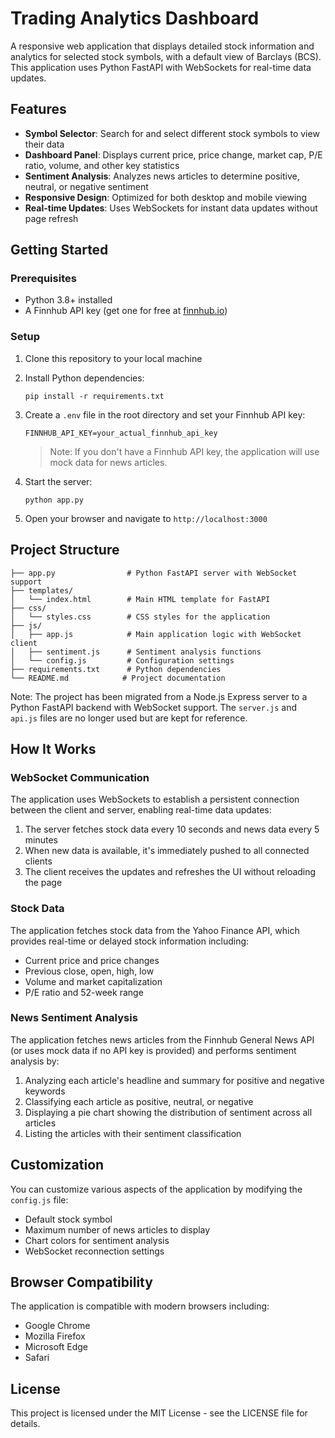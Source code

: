 # Trading Analytics Dashboard

A responsive web application that displays detailed stock information and analytics for selected stock symbols, with a default view of Barclays (BCS). This application uses Python FastAPI with WebSockets for real-time data updates.

## Features

- **Symbol Selector**: Search for and select different stock symbols to view their data
- **Dashboard Panel**: Displays current price, price change, market cap, P/E ratio, volume, and other key statistics
- **Sentiment Analysis**: Analyzes news articles to determine positive, neutral, or negative sentiment
- **Responsive Design**: Optimized for both desktop and mobile viewing
- **Real-time Updates**: Uses WebSockets for instant data updates without page refresh

## Getting Started

### Prerequisites

- Python 3.8+ installed
- A Finnhub API key (get one for free at [finnhub.io](https://finnhub.io/))

### Setup

1. Clone this repository to your local machine
2. Install Python dependencies:
   ```
   pip install -r requirements.txt
   ```
3. Create a `.env` file in the root directory and set your Finnhub API key:

   ```
   FINNHUB_API_KEY=your_actual_finnhub_api_key
   ```
   
   > Note: If you don't have a Finnhub API key, the application will use mock data for news articles.
   
4. Start the server:
   ```
   python app.py
   ```
5. Open your browser and navigate to `http://localhost:3000`

## Project Structure

```
├── app.py                # Python FastAPI server with WebSocket support
├── templates/
│   └── index.html        # Main HTML template for FastAPI
├── css/
│   └── styles.css        # CSS styles for the application
├── js/
│   ├── app.js            # Main application logic with WebSocket client
│   ├── sentiment.js      # Sentiment analysis functions
│   └── config.js         # Configuration settings
├── requirements.txt      # Python dependencies
└── README.md            # Project documentation
```

Note: The project has been migrated from a Node.js Express server to a Python FastAPI backend with WebSocket support. The `server.js` and `api.js` files are no longer used but are kept for reference.

## How It Works

### WebSocket Communication

The application uses WebSockets to establish a persistent connection between the client and server, enabling real-time data updates:

1. The server fetches stock data every 10 seconds and news data every 5 minutes
2. When new data is available, it's immediately pushed to all connected clients
3. The client receives the updates and refreshes the UI without reloading the page

### Stock Data

The application fetches stock data from the Yahoo Finance API, which provides real-time or delayed stock information including:

- Current price and price changes
- Previous close, open, high, low
- Volume and market capitalization
- P/E ratio and 52-week range

### News Sentiment Analysis

The application fetches news articles from the Finnhub General News API (or uses mock data if no API key is provided) and performs sentiment analysis by:

1. Analyzing each article's headline and summary for positive and negative keywords
2. Classifying each article as positive, neutral, or negative
3. Displaying a pie chart showing the distribution of sentiment across all articles
4. Listing the articles with their sentiment classification

## Customization

You can customize various aspects of the application by modifying the `config.js` file:

- Default stock symbol
- Maximum number of news articles to display
- Chart colors for sentiment analysis
- WebSocket reconnection settings

## Browser Compatibility

The application is compatible with modern browsers including:

- Google Chrome
- Mozilla Firefox
- Microsoft Edge
- Safari

## License

This project is licensed under the MIT License - see the LICENSE file for details.